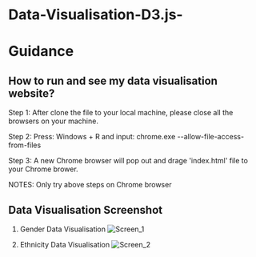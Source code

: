 # Data-Visualisation-D3.js-

# Guidance

## How to run and see my data visualisation website?

Step 1: After clone the file to your local machine, please close all the browsers on your machine.

Step 2: Press: Windows + R and input: chrome.exe --allow-file-access-from-files

Step 3: A new Chrome browser will pop out and drage 'index.html' file to your Chrome brower.

NOTES: Only try above steps on Chrome browser


## Data Visualisation Screenshot

1. Gender Data Visualisation
![Screen_1](https://user-images.githubusercontent.com/56761233/114416641-75225d80-9be3-11eb-9d7f-9bfdc5f52dc8.PNG)

2. Ethnicity Data Visualisation
![Screen_2](https://user-images.githubusercontent.com/56761233/114417242-01cd1b80-9be4-11eb-887f-d5ab0af026ce.PNG)


